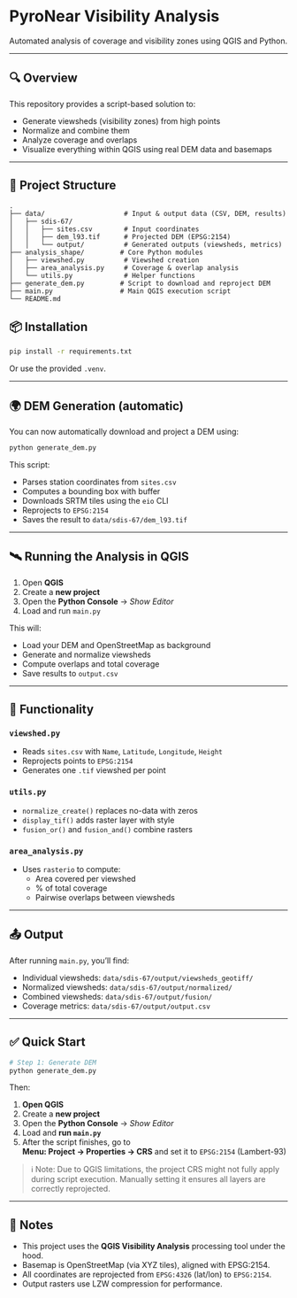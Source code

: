 # PyroNear Visibility Analysis

Automated analysis of coverage and visibility zones using QGIS and Python.

---

## 🔍 Overview

This repository provides a script-based solution to:

- Generate viewsheds (visibility zones) from high points
- Normalize and combine them
- Analyze coverage and overlaps
- Visualize everything within QGIS using real DEM data and basemaps

---

## 📁 Project Structure

```
.
├── data/                    # Input & output data (CSV, DEM, results)
│   ├── sdis-67/
│   │   ├── sites.csv        # Input coordinates
│   │   ├── dem_l93.tif      # Projected DEM (EPSG:2154)
│   │   └── output/          # Generated outputs (viewsheds, metrics)
├── analysis_shape/         # Core Python modules
│   ├── viewshed.py          # Viewshed creation
│   ├── area_analysis.py     # Coverage & overlap analysis
│   └── utils.py             # Helper functions
├── generate_dem.py         # Script to download and reproject DEM
├── main.py                 # Main QGIS execution script
└── README.md
```

## 📦 Installation

```bash
pip install -r requirements.txt
```

Or use the provided `.venv`.

---

## 🌍 DEM Generation (automatic)

You can now automatically download and project a DEM using:

```bash
python generate_dem.py
```

This script:
- Parses station coordinates from `sites.csv`
- Computes a bounding box with buffer
- Downloads SRTM tiles using the `eio` CLI
- Reprojects to `EPSG:2154`
- Saves the result to `data/sdis-67/dem_l93.tif`

---

## 🛰️ Running the Analysis in QGIS

1. Open **QGIS**
2. Create a **new project**
3. Open the **Python Console** → *Show Editor*
4. Load and run `main.py`

This will:
- Load your DEM and OpenStreetMap as background
- Generate and normalize viewsheds
- Compute overlaps and total coverage
- Save results to `output.csv`

---

## 🧠 Functionality

### `viewshed.py`
- Reads `sites.csv` with `Name`, `Latitude`, `Longitude`, `Height`
- Reprojects points to `EPSG:2154`
- Generates one `.tif` viewshed per point

### `utils.py`
- `normalize_create()` replaces no-data with zeros
- `display_tif()` adds raster layer with style
- `fusion_or()` and `fusion_and()` combine rasters

### `area_analysis.py`
- Uses `rasterio` to compute:
  - Area covered per viewshed
  - % of total coverage
  - Pairwise overlaps between viewsheds

---

## 📤 Output

After running `main.py`, you’ll find:

- Individual viewsheds: `data/sdis-67/output/viewsheds_geotiff/`
- Normalized viewsheds: `data/sdis-67/output/normalized/`
- Combined viewsheds: `data/sdis-67/output/fusion/`
- Coverage metrics: `data/sdis-67/output/output.csv`

---

## ✅ Quick Start

```bash
# Step 1: Generate DEM
python generate_dem.py
```

Then:

1. **Open QGIS**
2. Create a **new project**
3. Open the **Python Console** → *Show Editor*
4. Load and **run `main.py`**
5. After the script finishes, go to  
   **Menu: Project → Properties → CRS** and set it to `EPSG:2154` (Lambert-93)

> ℹ️ Note: Due to QGIS limitations, the project CRS might not fully apply during script execution. Manually setting it ensures all layers are correctly reprojected.

---


## 📝 Notes

- This project uses the **QGIS Visibility Analysis** processing tool under the hood.
- Basemap is OpenStreetMap (via XYZ tiles), aligned with EPSG:2154.
- All coordinates are reprojected from `EPSG:4326` (lat/lon) to `EPSG:2154`.
- Output rasters use LZW compression for performance.

